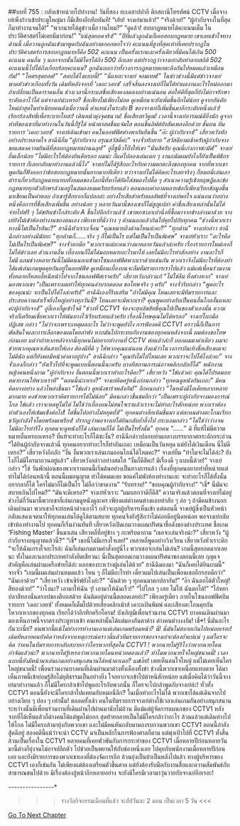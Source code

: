 ##บทที่ 755 : กลับเข้าหน่วยไปทำงาน!
วันที่สอง
ทะเลสาปปาอี ตึกสถานีโทรทัศน์ CCTV
เมื่อจางเย่เพิ่งก้าวเข้าประตูใหญ่มา ก็มีเสียงอึกทึกทันที!
“เฮ้ย! จางเย่มาแล้ว!”
“จริงด้วย!”
“ผู้กำกับจางในที่สุดก็มาทำงานจนได้!”
“พวกนายได้ดูข่าวเมื่อวานไหม?”
“ดูแล้ว! สอบกฎหมายได้คะแนนเต็ม ในประวัติศาสตร์ไม่เคยมีมาก่อน!”
“แม่*สุดยอดจริง!”
“ปีที่แล้วลูกฉันก็เคยสอบกฎหมาย เขาเลยเข้าใจทางด้านนี้ เมื่อวานลูกฉันเข้ามาพูดกับฉันอย่างตกอกตกใจว่า คะแนนที่สูงที่สุดเท่าที่เคยปรากฏในประวัติศาสตร์การสอบกฎหมายก็คือ 502 คะแนน เป็นครั้งแรกและครั้งเดียวที่มีคนได้เกิน 500 คะแนน คนอื่น ๆ นอกจากนั้นไม่มีใครได้ถึง 500 อีกเลย แต่ปรากฏว่าจางเย่กลับทำลายสถิติ 502 คะแนนนี้ไปได้ถึงเกือบร้อยคะแนน? ลูกฉันบอกว่าทั้งวงการกฎหมายตกตะลึงกันไปหมดแล้วเหมือนกัน!”
“โคตรสุดยอด!”
“สอบได้ไงแบบนี้!”
“นี่แหละจางเย่ จอมเทพ!”
ในข่าวช่วงนี้มีแต่ข่าวจางเย่ พาดหัวข่าวเกือบทั้งวัน เดิมทีหลังจากที่ ‘เดอะวอยซ์’ เสร็จสิ้นลงจางเย่ก็ไม่ได้ทำผลงานอะไรใหม่ออกมา ถ้าเปลี่ยนเป็นดาราคนอื่น ช่วงเวลานี้กระแสชื่อเสียงคงลดลงอย่างแน่นอน ต่อให้ดีที่สุดก็ยังไม่อาจรักษาระดับเอาไว้ได้ แต่จางเย่น่ะเหรอ? ชื่อเสียงไม่เพียงไม่ลด ดูเหมือนจะยังเพิ่มขึ้นอีกไม่น้อย ดูจากอันดับใหม่ล่าสุดในทำเนียบคนดังเมื่อวานนี้ ตำแหน่งในระดับ B ของจางเย่ก็เพิ่มขึ้นมาอีกระดับหนึ่งแล้ว!
เรียกร้องสิทธิ์เพื่อระบายโทสะ!
เดินหน้ามุ่งจุดชนวน!
ชื่อเสียงทวีคูณ!
เวลานี้จางเย่อารมณ์ดียิ่งนัก ดูจากท่าทีของเขาที่มาทำงานในวันนี้ก็รู้ได้ หน้าตาสดชื่นแจ่มใส ตอนขึ้นลิฟต์ยังฮัมเพลงอีกด้วย
ชั้นบน
ทีมรายการ ‘เดอะวอยซ์’
จางเย่เดินเข้ามา คนในออฟฟิศต่างพากันยืนขึ้น
“อ๊ะ ผู้กำกับจาง!” เสี่ยวหวังทักอย่างประหลาดใจ
ฮาฉีฉียิ้ม “ผู้กำกับจาง อรุณสวัสดิ์ค่ะ”
จางจั่วทักทาย “สวัสดียามเช้าครับผู้กำกับจาง ขอแสดงความยินดีที่สอบกฎหมายผ่านฉลุย!”
อู่อี้ชูนิ้วโป้งให้เขา “นั่นสิครับ คุณนี่เก่งกาจชะมัด!”
จางเย่ยิ้มเล็กน้อย “ไม่มีอะไรให้ต้องยินดีหรอก ผมน่ะ ก็แค่ไปลองเล่นเฉย ๆ งานถนัดผมยังไงก็ยังเป็นพิธีกรรายการ ก็เลยกลับมาทำงานแล้วนี่ไง”
จางเย่ไม่ได้รู้สึกอะไรกับความตกตะลึงของทุกคน จากที่พวกเขาพูดกันก็ฟังออกว่าข้อสอบกฎหมายนั้นยากมากทีเดียว ทว่าจางเย่ไม่ได้คิดอะไรเลยจริงๆ ก็หมอนี่เล่นเอาตำราเกี่ยวกับกฎหมายแทบทั้งหมดของโลกนี้ที่หาได้ยัดใส่สมองไปดื้อ ๆ สำเนาความรู้เชิงทฤษฎีและข้อกฎหมายทุกตัวอักษรล้วนอยู่ในสมองหมดเรียบร้อยแล้ว ตอนตอบคำถามหลายข้อก็เพียงเรียกข้อมูลขึ้นมาเขียนเป็นคำตอบ ถ้าเขารู้สึกยากก็แปลกล่ะ อย่างไรเสียสำหรับผลลัพธ์ที่จางเย่พอใจ แน่นอนว่าอย่างหนึ่งคือการที่ชื่อเสียงเพิ่มขึ้น อย่างน้อย ๆ หลายวันมานี้ของเขาก็ไม่สูญเปล่า ค่าชื่อเสียงเหล่านั้นไม่ได้จ่ายไปฟรี ๆ ได้ขยับเข้าใกล้ระดับ A ขึ้นไปอีกก้าวแล้ว!
เขาพกซาลาเปานึ่งที่ซื้อมาจากข้างล่างมาด้วย จางเย่ยังไม่เข้าห้องทำงานของตนเอง เพียงหาที่นั่งว่าง ๆ ด้านนอกแล้วกินไปคุยไปกับทุกคน “ช่วงนี้พวกเราทางนี้ไม่เป็นไรสินะ?”
ฮาฉีฉีหัวเราะเจื่อน “คุณหมายถึงด้านไหนล่ะคะ?”
“ทุกด้าน” จางเย่กล่าว
ฮาฉีฉีกล่าวอย่างมีนัยยะ “ทุกด้านก็…...จริง ๆ ก็ไม่เป็นไร แต่ไม่เป็นไรเป็นพิเศษ”
จางเย่หัวเราะ “อะไรคือไม่เป็นไรเป็นพิเศษ?”
จางจั่วยกมือ “พวกเราแต่ละคนว่างมาหลายวันแล้วล่ะครับ เรื่องรายการใหม่เองก็ไม่ได้ข่าวเลย ส่วนงานอื่น เบื้องบนก็ไม่ได้มอบหมายอะไรมาให้ เลยไม่มีอะไรทำสักอย่าง งานอะไรก็ไม่มี แถมช่วงหลายวันนี้ไม่มีคนนอกเข้ามาโซนออฟฟิศพวกเราด้วยเช่นกัน พวกเราจึงไม่มีอะไรที่ต้องทำ ได้แต่เล่นเกมพูดคุยกันอยู่ในออฟฟิศ ดูเหมือนเบื้องบนจะลืมทีมรายการเราไปแล้ว แม้แต่เพื่อนร่วมงานทั้งหลายก็หลบลี้หนีหน้าไปจากโซนออฟฟิศเราครับ”
เสี่ยวหวังกล่าวแก้ “ไม่ใช่ลืม ทิ้งต่างหาก”
จางเย่มองพวกเขา “เป็นเพราะผมทำให้ทุกคนลำบากตลอด ขอโทษจริง ๆ ครับ”
จางจั่วรีบกล่าว “พูดอะไรของคุณน่ะ จะเป็นไปได้ไงล่ะครับ!”
ฮาฉีฉีเองก็รีบเสริม “ถ้าไม่มีคุณ ไหนเลยจะมีทีมรายการและประสบความสำเร็จยิ่งใหญ่อย่างทุกวันนี้? ไหนเลยจะมีพวกเรา? คุณพูดอย่างกับเป็นคนอื่นไกลงั้นแหละค่ะผู้กำกับจาง!”
อู่อี้เองก็ดูเข้าใจดี “ช่วงที่ CCTV1 จ้องจะฮุบลิขสิทธิ์คุณไปเป็นของตัวเองนั้น ความจริงก็เตรียมเขี่ยพวกเราให้พ้นทางไว้เรียบร้อยแล้วครับ เรื่องนี้โทษคุณไม่ได้หรอก”
จางเย่โบกมือปฏิเสธ กล่าว “ไม่ว่าจะเพราะเหตุผลอะไร ไม่ว่าจะพูดยังไง การฟ้องคดี CCTV1 คราวนี้ก็เป็นการตัดสินใจและการเลือกของผมโดยลำพัง หากมันไปกระทบกับงานของทุกคนหลังจากนี้ ผมต้องขอโทษก่อนเลย แต่ว่าถ้าหากหลังจากนี้ทุกคนไม่อยากทำงานที่ CCTV ต่อแล้วล่ะก็ บอกผมมาคำเดียว ผมจะช่วยพวกคุณหาเส้นสายให้เอง ต้องมีที่ดี ๆ ให้พวกคุณแน่นอน ถึงแม้ว่าในวงการบันเทิงชื่อเสียงผมจะไม่ดีนัก แต่ก็ยังพอมีหน้าค่าตาอยู่บ้าง”
ฮาฉีฉีกล่าว “คุณยังไม่ไปไหนเลย พวกเราจะไปได้ไงล่ะคะ”
จางจั่วเองก็กล่าว “ยังเร็วไปที่จะพูดแบบนี้ตอนนี้นะครับ บางทีสถานการณ์อาจพลิกกลับก็ได้”
พนักงานหญิงคนหนึ่งถาม “ผู้กำกับจาง งั้นตอนนี้พวกเราทำอะไรดีคะ?”
เสี่ยวหวัง “ใช่แล้วค่ะ คุณได้โปรดมอบหมายงานให้พวกเราที”
“ตอนนี้น่ะเหรอ?” จางเย่คิดครู่หนึ่งก่อนกล่าว “ทุกคนดูหนังกันเถอะ”
มีคนคิดบางอย่าง แล้วโพล่งขึ้นมา “ใช่แล้ว ดูหนังชาร์จพลังกัน!”
อีกคนกล่าว “ในหนังมีไอเดียหลากหลายมากมาย คงช่วยพวกเราคิดรายการได้ไม่น้อย”
มีคนกล่าวชื่นชมอีกว่า “เป็นเพราะผู้กำกับจางมองการณ์ไกล ใช่แล้ว เราจะหดหู่ไม่ได้ ไม่ใช่ว่าเบื้องบนไม่สนใจเราแล้วเราจะไม่ทำอะไรสักหน่อย พวกเราต้องทำตัวเองให้เข้มแข็งต่อไป! ไต่ขึ้นไปอย่างไม่หยุดยั้ง!”
ทุกคนต่างฮึกเหิมขึ้นมา แต่ละคนต่างตะโกนเรียกขวัญกำลังใจโดยพร้อมเพรียง!
ปรากฏว่าพอจางเย่ได้ยินกลับอ้ำอึ้งไป กระแอมกล่าว “ไม่ใช่ว่าว่างจนไม่มีอะไรทำรึไง ทุกคนจะดูหนังก็ได้ เล่นเกมก็ได้ ไม่เป็นไรทั้งนั้น”
ทุกคน “......”
ฉิ* ที่แท้ไม่มีความหมายอื่นหรอกเหรอ? ที่แท้จะทำอะไรก็ได้ซะงั้น?
ฮาฉีฉีกล่าวปลอบท่ามกลางบรรยากาศกระอักกระอ่วน “ได้ยินผู้กำกับจางแล้วนี่ ทุกคนอยากทำอะไรก็ทำกันเถอะ เหมือนเป็นวันหยุด แต่ยังได้เงินเดือน นี่ไม่ดีเหรอ?”
เสี่ยวหวังอึกอัก “งั้น งั้นพวกเราเล่นเกมออนไลน์ได้ไหมคะ?”
จางเย่ยิ้ม “ทำไมจะไม่ได้ล่ะ? ยังไงก็ไม่มีใครมากวนอยู่แล้ว”
เสี่ยวหวังกล่าวอย่างสดใส “งั้นก็ดีสิคะ! มีเรื่องดี ๆ แบบนี้ด้วย!”
จางเย่กล่าว “ใช่ วันพักผ่อนของพวกเราตอนนี้เริ่มต้นอย่างเป็นทางการแล้ว เรื่องที่ทุกคนอยากทำที่หน่วยแต่ทำไม่ได้ก่อนหน้านี้ ตอนนี้ผมอนุญาต ทำได้หมดเลย ขอแค่ไม่พังห้องทำงานเละ จะทำอะไรก็ได้ทั้งนั้น อยากลาก็ได้ ใครไม่มาก็ไม่เป็นไร ไม่ถือว่าขาดงาน”
“รับทราบ!”
“ขอบคุณผู้กำกับจาง!”
“เชี่* นี่มันจะสบายเกินไปไหม?”
“มันจะดีเหรอ?”
จางเย่หัวเราะ “ผมบอกว่าดีก็ดีสิ”
ความจริงแล้วตอนที่จางเย่ไม่อยู่ ช่วงไม่กี่วันมานี้พวกเขาก็เล่นเกมดูหนังดูละคร เพียงแต่ต่างคนต่างแอบทำลับ ๆ ล่อ ๆ ถ้ามีคนข้างนอกเดินผ่านมา พวกเขาก็จะย่อหน้าต่างเอาไว้ กลัวจะถูกผู้บริหารเห็นเข้า แต่ตอนนี้ จางเย่ผู้ซึ่งเป็นหัวหน้ากลับแสดงเจตนาให้ทุกคนเล่นได้ดูได้ตามสบาย ทุกคนจึงยังรู้สึกว่าไม่ค่อยดีอยู่นิดหน่อย
พอจางเย่กลับเข้าห้องทำงานไป ทุกคนก็เริ่มง่วนทันที
เสี่ยวหวังเปิดเกมวางแผนปริศนาชื่อดังของต่างประเทศ ชื่อเกม ‘Fishing Master’ ขึ้นมาเล่น
เสียวหลี่ที่อยู่ข้าง ๆ กะพริบตาถาม “เธอจะเล่นจริงน่ะ?”
เสี่ยวหวัง “ผู้กำกับจางอนุญาตแล้วนี่?”
“เชี่* เธอนี่ไม่มีเกรงใจเลย!” เหลาหลี่พูดอย่างวิงเวียน
เสี่ยวหวังหัวเราะคิก “จะให้ฉันเกรงใจอะไรล่ะ ฉันก็เล่นเกมตามคำสั่งอยู่นี่ไง พวกเธอจะเล่นไม่เล่น? เกมนี้สุดยอดมากเลยนะ ทั้งในและนอกประเทศกำลังฮิตเชียวนะ นี่เป็นสุดยอดเกมวางแผนปริศนาของตอนนี้เลย กุญแจสำคัญคือเล่นผ่านเครือข่ายได้ล่ะ แลกของระหว่างผู้เล่นได้ด้วย”
ฮาฉีฉีมองมา “ฉันก็เคยได้ยินเกมนี้”
จางจั่ว “เกมนี้ผมเล่นผ่านหมดแล้ว ไหน ๆ ก็ไม่มีอะไรทำ เดี๋ยวผมไปเล่นเป็นเพื่อนเธออีกรอบดีกว่า”
“ฉันเอาด้วย”
“เสี่ยวหวัง เข้าเซิร์ฟยังไงอ่ะ?”
“ฉันด้วย ๆ ทุกคนมาตกปลากัน!”
“อ๊า ฉันตกได้ตัวใหญ่! สีทองด้วย!”
“ว่าไงนะ? เอามาให้ฉัน ๆ! เอามาให้ฉันเร็ว!”
“ไปไกล ๆ เลย ไม่ให้ ฉันตกได้!”
“ไอ้หยา ปลาสีทองนั่นดรอปของตีบอสด้วย ฉันติดอยู่ด่านนี้ตลอดเลยอ่ะ!”
เพียงครู่เดียว ภายในโซนออฟฟิศทีมรายการ ‘เดอะวอยซ์’ ทั้งหมดก็เต็มไปด้วยเสียงคลิกเม้าส์ เคาะแป้นพิมพ์ และเสียงตะโกนคุยกันโหวกเหวกของทุกคน เรียกได้ว่าอึกทึกครึกโครม!
บังเอิญมีเพื่อนร่วมงาน CCTV1 บางคนเดินผ่านมามองเห็นภาพนี้จากตรงประตูทางเข้า คนเหล่านั้นได้แต่มองกันตาค้าง ต่างคนต่างงงงัน!
เชี่*!
นี่มันอะไรกันวะเนี่ย?
คนพวกนี้แม่*ไม่ทำการทำงานเอาแต่เล่นเกมพร้อมหน้า? นี่! นี่มันไม่สบายเกินไปหน่อยเรอะ!
เดิมทีหลายคนยังคิดว่าหลังจากเหตุการณ์คราวนี้แล้วทีมรายการของจางเย่จะต้องย่ำแย่แน่ ๆ แต่ใครจะคิด ว่าคนในทีมรายการกลับสบายกว่าใครพวกที่สุดใน CCTV1 ! พวกนายไม่รู้รึไงว่าพวกนายโดนกำจัดแล้วน่ะ? พวกนายไม่รู้เหรอว่าพวกนายโดนหน่วยดองแล้ว? ทำไมพวกนายใจใหญ่ขนาดนี้! เวลาแบบนี้ยังมีหน้ามาเล่นเกมอย่างสนุกสนานได้หน้าตาเฉย?
แม่*เอ๊ย!
เคยเห็นคนใจใหญ่ แต่ไม่เคยเห็นใครใหญ่ขนาดนี้!
เพื่อนร่วมงานบางคนที่เดินผ่านมาต่างทั้งเคืองทั้งขำ ช่วงนี้พวกเขาเหนื่อยแทบตาย ได้มาเห็นภาพนี้เข้าย่อมรู้สึกไม่ยุติธรรมเป็นอย่างยิ่ง ใจอยากจะเข้าไปตำหนิสักหน่อย แต่เมื่อคิดได้ว่าวันนี้จางเย่มาทำงานแล้ว ก็ไม่มีใครกล้าเข้าไปพูดอะไรกับพวกนั้น ก็ใครจะไปกล้าพูดกับจางเย่ล่ะ! ทั่วทั้ง CCTV1 ตอนนี้ยังจะมีใครกล้าไปแหยมกับหมอนี่อีก? ในเมื่อทำอะไรไม่ได้ พวกเขาได้แต่เดินจากไปอย่างเงียบ ๆ ปลง ๆ เท่านั้น!
ตลอดทั้งเช้า คนในทีมรายการจางเย่ต่างใช้เวลาเล่นเกมกันอย่างสนุกสนาน ระหว่างนั้นมีเพื่อนร่วมงานที่เดินผ่านไปผ่านมานับไม่ถ้วน มีแม้แต่ผู้จัดการแผนกของ CCTV1 หลังจากที่ได้เห็นแล้วก็ต่างคนได้แต่พูดไม่ออก สุดท้ายกลายเป็นไม่มีใครกล้าว่าอะไร ล้วนแล้วแต่เดินห่างไปให้ไกล
ไม่มีใครกล้ามายุ่งกับพวกเขา
และไม่มีคนหันกลับมามองรบกวนพวกเขา
CCTV1 ตอนนี้กำลังสู้คดีอยู่ สองคดีนี้แม้ว่าจะนำ CCTV มาเป็นหลักในการฟ้องศาลก็ตาม แต่พุ่งเป้าไปที่ CCTV1 ทั้งสิ้น ล้วนเป็นเรื่องใน CCTV1 หลายคนที่เคยพัวพันกับการกระทำของ CCTV1 เมื่อหลายปีก่อนหลายวันมานี้ต่างก็ยุ่งจนไม่อาจปลีกตัว ไปช่วยเป็นพยานให้กับช่องหนึ่งเอย ไปคุยกับพนักงานเมื่อหลายปีก่อนเอย และยังมีรายการของพวกเขาเองที่ต้องจัดการอีก ล้วนยุ่งเป็นบ้าเป็นหลังไปแล้ว ทางผู้บริหารของ CCTV1 เองก็เช่นกัน ไม่เพียงแต่ต้องเตรียมตัวขึ้นศาล แต่ยังต้องรับมือกับงานสื่อและความสัมพันธ์กับสาธารณชนไปด้วย มีเรื่องต้องกู้หน้าอีกหลายอย่าง จะยังมีใครมีเวลามาวุ่นวายกับจางเย่อีกเรอะ!


*-*-*-*-*-*-*-*-*-*-*-*-*-*-*-*-*


>>> รางวัลกิจกรรมเดือนที่แล้ว จะอัปวันละ 2 ตอน เป็นเวลา 5 วัน <<<




[Go To Next Chapter]( ./56.md)